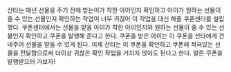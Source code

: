산타는 매년 선물을 주기 전에 받는이가 착한 아이인지 확인하고 아이가 원하는 선물이 
줄 수 있는 선물인지 확인하는 작업이 너무 귀찮아 이 작업을 대신 해줄 쿠폰센터를 설립했다. 
쿠폰센터에서는 선물을 받을 아이가 착한 아이인지와 원하는 선물이 줄 수 있는 선물인지 
확인하고 쿠폰을 발행해 준다고 한다. 쿠폰을 받은 아이는 이 쿠폰을 산타에게 건네주어 
선물을 받을 수 있게 된다. 이제 산타는 이 쿠폰을 확인하고 쿠폰에 적혀있는 선물을 
전달함으로써 더이상 귀찮은 확인 작업을 거치지 않아도 된다고 한다. 
얼른 쿠폰을 발행받으러 가보자!


